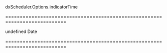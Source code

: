 <!--id-->dxScheduler.Options.indicatorTime<!--/id-->
===========================================================================
<!--hidden--><!--/hidden-->
<!--default-->undefined<!--/default-->
<!--type-->Date<!--/type-->
===========================================================================

<!--shortDescription-->

<!--/shortDescription-->

<!--fullDescription-->

<!--/fullDescription-->